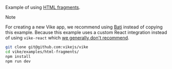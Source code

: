 Example of using [HTML fragments](https://vike.dev/escapeInject#html-fragments).

> [!NOTE]
> For creating a new Vike app, we recommend using [Bati](https://batijs.dev) instead of copying this example. Because this example uses a custom React integration instead of using `vike-react` which [we generally don't recommend](https://vike.dev/new/core).

```bash
git clone git@github.com:vikejs/vike
cd vike/examples/html-fragments/
npm install
npm run dev
```
